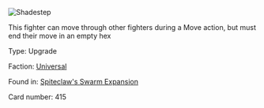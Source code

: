 
![Shadestep](https://warhammerunderworlds.com/wp-content/uploads/sites/6/2018/02/415_ENG.png)

This fighter can move through other fighters during a Move action, but must end their move in an empty hex

Type: Upgrade

Faction: [Universal](/factions/universal.md)

Found in: [Spiteclaw's Swarm Expansion](/locations/spiteclaws-swarm-expansion.md)

Card number: 415
